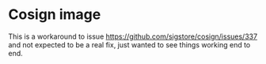 # Cosign image

This is a workaround to issue https://github.com/sigstore/cosign/issues/337 and not expected to be a real fix, just wanted to see things working end to end.